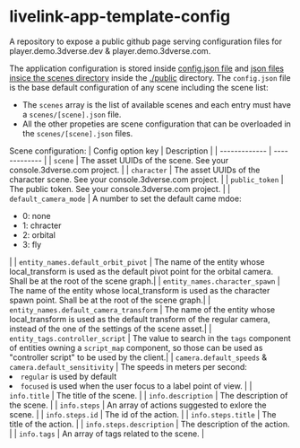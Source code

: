 # livelink-app-template-config
A repository to expose a public github page serving configuration files for player.demo.3dverse.dev &amp; player.demo.3dverse.com.

The application configuration is stored inside [config.json file](./public/config.json) and [json files insice the scenes directory](./public/scenes)
inside the [./public](./public) directory. The `config.json` file is the base default configuration of any scene including the scene list:

-   The `scenes` array is the list of available scenes and each entry must have a `scenes/[scene].json` file.
-   All the other propeties are scene configuration that can be overloaded in the `scenes/[scene].json` files.

Scene configuration:
| Config option key | Description |
| ------------- | ------------- |
| `scene` | The asset UUIDs of the scene. See your console.3dverse.com project. |
| `character` | The asset UUIDs of the character scene. See your console.3dverse.com project. |
| `public_token` | The public token. See your console.3dverse.com project. |
| `default_camera_mode` | A number to set the default came mdoe: <ul><li>0: none</li><li>1: chracter</li><li>2: orbital</li><li>3: fly</li></ul> |
| `entity_names.default_orbit_pivot` | The name of the entity whose local_transform is used as the default pivot point for the orbital camera. Shall be at the root of the scene graph.|
| `entity_names.character_spawn` | The name of the entity whose local_transform is used as the character spawn point. Shall be at the root of the scene graph.|
| `entity_names.default_camera_transform` | The name of the entity whose local_transform is used as the default transform of the regular camera, instead of the one of the settings of the scene asset.|
| `entity_tags.controller_script` | The value to search in the `tags` component of entities owning a `script_map` component, so those can be used as "controller script" to be used by the client.|
| `camera.default_speeds` & `camera.default_sensitivity` | The speeds in meters per second:<br><li> `regular` is used by default<li>`focused` is used when the user focus to a label point of view. |
| `info.title` | The title of the scene. |
| `info.description` | The description of the scene. |
| `info.steps` | An array of actions suggested to exlore the scene. |
| `info.steps.id` |  The id of the action. |
| `info.steps.title` |  The title of the action. |
| `info.steps.description` | The description of the action. |
| `info.tags` | An array of tags related to the scene. |